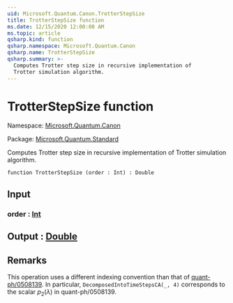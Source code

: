 ```yaml
---
uid: Microsoft.Quantum.Canon.TrotterStepSize
title: TrotterStepSize function
ms.date: 12/15/2020 12:00:00 AM
ms.topic: article
qsharp.kind: function
qsharp.namespace: Microsoft.Quantum.Canon
qsharp.name: TrotterStepSize
qsharp.summary: >-
  Computes Trotter step size in recursive implementation of
  Trotter simulation algorithm.
---
```


# TrotterStepSize function

Namespace: [Microsoft.Quantum.Canon](xref:Microsoft.Quantum.Canon)

Package: [Microsoft.Quantum.Standard](https://nuget.org/packages/Microsoft.Quantum.Standard)


Computes Trotter step size in recursive implementation ofTrotter simulation algorithm.

```qsharp
function TrotterStepSize (order : Int) : Double
```


## Input

### order : [Int](xref:microsoft.quantum.lang-ref.int)





## Output : [Double](xref:microsoft.quantum.lang-ref.double)



## Remarks

This operation uses a different indexing convention than that of[quant-ph/0508139](https://arxiv.org/abs/quant-ph/0508139). Inparticular, `DecomposedIntoTimeStepsCA(_, 4)` corresponds to thescalar $p_2(\lambda)$ in quant-ph/0508139.